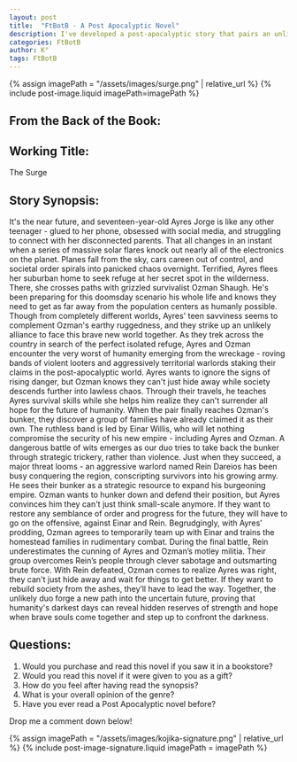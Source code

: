 ```yaml
---
layout: post
title:  "FtBotB - A Post Apocalyptic Novel"
description: I've developed a post-apocalyptic story that pairs an unlikely duo - a social media-obsessed teenager and a grizzled survivalist - in the aftermath of catastrophic solar flares. Through Ayres Jorge and Ozman Shaugh's journey, I explore how different generations and mindsets might adapt to survive in a world stripped of technology. As they face various threats, from looters to warlords, their complementary skills and perspectives help them not only survive but eventually lead others in rebuilding society. The narrative challenges the typical "hunker down and defend" approach of survival stories, suggesting that true hope lies in bringing people together rather than hiding from them.
categories: FtBotB
author: K°
tags: FtBotB
---
```

<div>
{% assign imagePath = "/assets/images/surge.png" | relative_url %}
{% include post-image.liquid imagePath=imagePath %}
</div>

## From the Back of the Book:
## Working Title:
The Surge
&nbsp;
## Story Synopsis:
It's the near future, and seventeen-year-old Ayres Jorge is like any other teenager - glued to her phone, obsessed with social media, and struggling to connect with her disconnected parents. That all changes in an instant when a series of massive solar flares knock out nearly all of the electronics on the planet. Planes fall from the sky, cars careen out of control, and societal order spirals into panicked chaos overnight. Terrified, Ayres flees her suburban home to seek refuge at her secret spot in the wilderness. There, she crosses paths with grizzled survivalist Ozman Shaugh. He's been preparing for this doomsday scenario his whole life and knows they need to get as far away from the population centers as humanly possible. Though from completely different worlds, Ayres' teen savviness seems to complement Ozman's earthy ruggedness, and they strike up an unlikely alliance to face this brave new world together. As they trek across the country in search of the perfect isolated refuge, Ayres and Ozman encounter the very worst of humanity emerging from the wreckage - roving bands of violent looters and aggressively territorial warlords staking their claims in the post-apocalyptic world. Ayres wants to ignore the signs of rising danger, but Ozman knows they can't just hide away while society descends further into lawless chaos. Through their travels, he teaches Ayres survival skills while she helps him realize they can't surrender all hope for the future of humanity. When the pair finally reaches Ozman's bunker, they discover a group of families have already claimed it as their own. The ruthless band is led by Einar Willis, who will let nothing compromise the security of his new empire - including Ayres and Ozman. A dangerous battle of wits emerges as our duo tries to take back the bunker through strategic trickery, rather than violence. Just when they succeed, a major threat looms - an aggressive warlord named Rein Dareios has been busy conquering the region, conscripting survivors into his growing army. He sees their bunker as a strategic resource to expand his burgeoning empire. Ozman wants to hunker down and defend their position, but Ayres convinces him they can't just think small-scale anymore. If they want to restore any semblance of order and progress for the future, they will have to go on the offensive, against Einar and Rein. Begrudgingly, with Ayres’ prodding, Ozman agrees to temporarily team up with Einar and trains the homestead families in rudimentary combat. During the final battle, Rein underestimates the cunning of Ayres and Ozman’s motley militia. Their group overcomes Rein’s people through clever sabotage and outsmarting brute force. With Rein defeated, Ozman comes to realize Ayres was right, they can't just hide away and wait for things to get better. If they want to rebuild society from the ashes, they’ll have to lead the way. Together, the unlikely duo forge a new path into the uncertain future, proving that humanity's darkest days can reveal hidden reserves of strength and hope when brave souls come together and step up to confront the darkness.
&nbsp;
## Questions:
1. Would you purchase and read this novel if you saw it in a bookstore?
2. Would you read this novel if it were given to you as a gift?
3. How do you feel after having read the synopsis?
4. What is your overall opinion of the genre?
5. Have you ever read a Post Apocalyptic novel before?

Drop me a comment down below!

<!-- signature -->
{% assign imagePath = "/assets/images/kojika-signature.png" | relative_url %}
{% include post-image-signature.liquid imagePath = imagePath %}